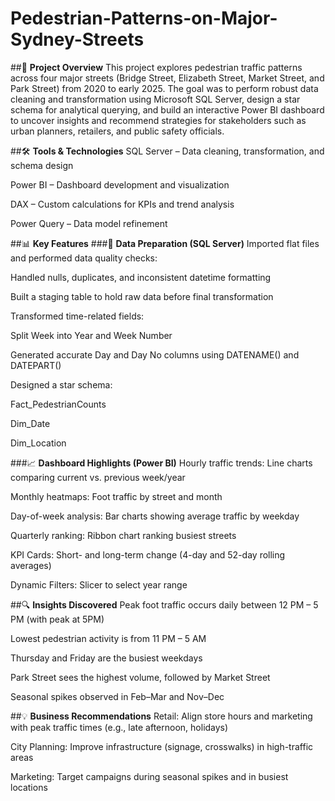 # Pedestrian-Patterns-on-Major-Sydney-Streets
##📌 **Project Overview**
This project explores pedestrian traffic patterns across four major streets (Bridge Street, Elizabeth Street, Market Street, and Park Street) from 2020 to early 2025. The goal was to perform robust data cleaning and transformation using Microsoft SQL Server, design a star schema for analytical querying, and build an interactive Power BI dashboard to uncover insights and recommend strategies for stakeholders such as urban planners, retailers, and public safety officials.

##🛠 **Tools & Technologies**
SQL Server – Data cleaning, transformation, and schema design

Power BI – Dashboard development and visualization

DAX – Custom calculations for KPIs and trend analysis

Power Query – Data model refinement

##📊 **Key Features**
###🔄 **Data Preparation (SQL Server)**
Imported flat files and performed data quality checks:

Handled nulls, duplicates, and inconsistent datetime formatting

Built a staging table to hold raw data before final transformation

Transformed time-related fields:

Split Week into Year and Week Number

Generated accurate Day and Day No columns using DATENAME() and DATEPART()

Designed a star schema:

Fact_PedestrianCounts

Dim_Date

Dim_Location

###📈 **Dashboard Highlights (Power BI)**
Hourly traffic trends: Line charts comparing current vs. previous week/year

Monthly heatmaps: Foot traffic by street and month

Day-of-week analysis: Bar charts showing average traffic by weekday

Quarterly ranking: Ribbon chart ranking busiest streets

KPI Cards: Short- and long-term change (4-day and 52-day rolling averages)

Dynamic Filters: Slicer to select year range

##🔍 **Insights Discovered**
Peak foot traffic occurs daily between 12 PM – 5 PM (with peak at 5PM)

Lowest pedestrian activity is from 11 PM – 5 AM

Thursday and Friday are the busiest weekdays

Park Street sees the highest volume, followed by Market Street

Seasonal spikes observed in Feb–Mar and Nov–Dec

##💡 **Business Recommendations**
Retail: Align store hours and marketing with peak traffic times (e.g., late afternoon, holidays)

City Planning: Improve infrastructure (signage, crosswalks) in high-traffic areas

Marketing: Target campaigns during seasonal spikes and in busiest locations

